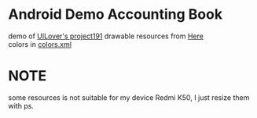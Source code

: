# Android Demo Accounting Book

demo of [UILover's project191](https://www.youtube.com/watch?v=ZcNKWcr-pKg&list=PLfcLDE6VDKRg73CjGR6-czb3jEiP3Hzom&index=22)
drawable resources from [Here](https://github.com/worldsat/project191#)  
colors in [colors.xml](./app/src/main/res/values/colors.xml)

# NOTE
some resources is not suitable for my device Redmi K50, I just resize them with ps.  
